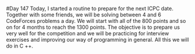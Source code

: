 #Day 147
Today, I started a routine to prepare for the next ICPC date. Together with some friends, we will be solving between 4 and 6 CodeForces problems a day.
We will start with all of the 800 points and so on for 4 months to reach the 1300 points.
The objective is to prepare us very well for the competition and we will be practicing for interview exercises and improving our way of programming in general.
All this we will do in C ++.
